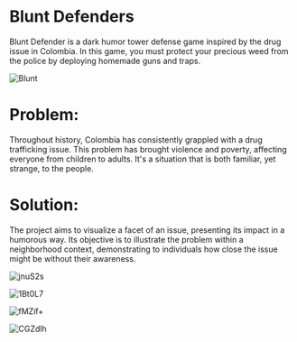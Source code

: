 # Blunt Defenders

Blunt Defender is a dark humor tower defense game inspired by the drug issue in Colombia. In this game, you must protect your precious weed from the police by deploying homemade guns and traps.

![Blunt](https://github.com/Phentecost/Blunt-Defenders/assets/111182089/ac83b8aa-9a04-46e7-8de1-4cb249610449)

# Problem:

Throughout history, Colombia has consistently grappled with a drug trafficking issue. This problem has brought violence and poverty, affecting everyone from children to adults. It's a situation that is both familiar, yet strange, to the people.

# Solution:

The project aims to visualize a facet of an issue, presenting its impact in a humorous way. Its objective is to illustrate the problem within a neighborhood context, demonstrating to individuals how close the issue might be without their awareness.

![jnuS2s](https://github.com/Phentecost/Blunt-Defenders/assets/111182089/811019a5-5a51-4836-bb3c-fd571e4f16b5)

![1Bt0L7](https://github.com/Phentecost/Blunt-Defenders/assets/111182089/eccfe0fa-816f-40e9-8a82-8a0841fffbc7)

![fMZif+](https://github.com/Phentecost/Blunt-Defenders/assets/111182089/6919f3ab-70ce-4501-92e7-4ecb54316e16)

![CGZdlh](https://github.com/Phentecost/Blunt-Defenders/assets/111182089/de959bfb-d7b9-4f05-9e2a-9a2b17a4d255)
